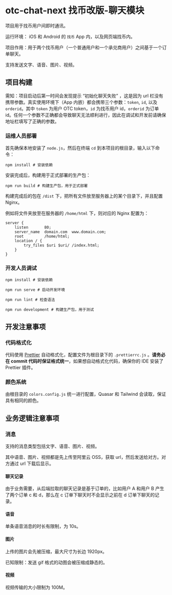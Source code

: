 # otc-chat-next 找币改版-聊天模块

项目用于找币用户间即时通讯。

运行环境： iOS 和 Android 的 `找币` App 内，以及网页端找币内。

项目作用：用于两个找币用户（一个普通用户和一个承兑商用户）之间基于一个订单聊天。

支持发送文字、语音、图片、视频。

## 项目构建

需知：项目启动后第一时间会发现提示 “初始化聊天失败” ，这是因为 url 栏没有携带参数。真实使用环境下（App 内嵌）都会携带三个参数：`token`, `id`, 以及 `orderid`。其中 `token` 为用户 OTC token，`id` 为找币用户 id，`orderid` 为订单 id。任何一个参数不正确都会导致聊天无法顺利进行，因此在调试和开发前请确保地址栏填写了正确的参数。

### 运维人员部署

首先确保本地安装了 `node.js`，然后在终端 `cd` 到本项目的根目录，输入以下命令：

```
npm install # 安装依赖
```

安装完成后，构建用于正式部署的生产包：

```
npm run build # 构建生产包，用于正式部署
```

构建完成后的包在 `/dist` 下，把所有文件放至服务器上的某个目录下，并且配置 Nginx。

例如将文件夹放至在服务器的 `/home/html` 下，则对应的 Nginx 配置为：

```nginx
server {
	listen       80;
	server_name  domain.com  www.domain.com;
	root         /home/html;
	location / {
		try_files $uri $uri/ /index.html;
	}
}
```

### 开发人员调试

```
npm install # 安装依赖
```

```
npm run serve # 启动开发环境
```

```
npm run lint # 检查语法
```

```
npm run development # 构建生产包，用于测试
```

## 开发注意事项

### 代码格式化

代码使用 [Prettier](https://prettier.io) 自动格式化，配置文件为根目录下的 `.prettierrc.js` 。**请务必在 commit 代码时保证格式统一**，如果想自动格式化代码，确保你的 IDE 安装了 Prettier 插件。

### 颜色系统

由根目录的 `colors.config.js` 统一进行配置，Quasar 和 Tailwind 会读取，保证具有相同的颜色。

## 业务逻辑注意事项

### 消息

支持的消息类型包括文字、语音、图片、视频。

其中语音、图片、视频都是先上传至阿里云 OSS，获取 url，然后发送给对方。对方通过 url 下载后显示。

#### 聊天记录

由于业务需要，从后端拉取的聊天记录是基于订单的，比如用户 A 和用户 B 产生了两个订单 c 和 d，那么在 c 订单下聊天时不会显示之前在 d 订单下聊天的记录。

#### 语音

单条语音消息的时长有限制，为 10s。

#### 图片

上传的图片会先被压缩，最大尺寸为长边 1920px。

已知限制：发送 gif 格式的动图会被压缩成静态的。

#### 视频

视频传输的大小限制为 100M。
